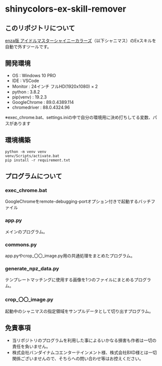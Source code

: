 # shinycolors-ex-skill-remover

## このリポジトリについて
[enza版 アイドルマスターシャイニーカラーズ](https://shinycolors.enza.fun/)（以下シャニマス）のExスキルを自動で外すツールです。

## 開発環境
 - OS : Windows 10 PRO
 - IDE : VSCode
 - Monitor : 24インチ フルHD(1920x1080) × 2
 - python : 3.8.2
 - pip(venv) : 19.2.3
 - GoogleChrome : 89.0.4389.114
 - chromedriver : 88.0.4324.96

※exec_chrome.bat、settings.iniの中で自分の環境用に決め打ちしてる変数、パスがあります

## 環境構築
```
python -m venv venv
venv/Scripts/activate.bat
pip install -r requirement.txt
```

## プログラムについて
### exec_chrome.bat
GoogleChromeをremote-debugging-portオプション付きで起動するバッチファイル

### app.py
メインのプログラム。

### commons.py
app.pyやcrop_〇〇_image.py用の共通処理をまとめたプログラム。

### generate_npz_data.py
テンプレートマッチングに使用する画像を1つのファイルにまとめるプログラム。

### crop_〇〇_image.py
起動中のシャニマスの指定領域をサンプルデータとして切り出すプログラム。

## 免責事項
 - 当リポジトリのプログラムを利用した事によるいかなる損害も作者は一切の責任を負いません。
 - 株式会社バンダイナムコエンターテインメント様、株式会社BXD様とは一切関係ございませんので、そちらへの問い合わせ等はお控えください。

